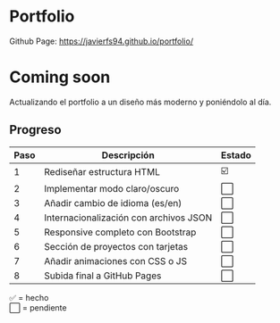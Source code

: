 # Portfolio

Github Page: https://javierfs94.github.io/portfolio/

# Coming soon
Actualizando el portfolio a un diseño más moderno y poniéndolo al día.

## Progreso

| Paso | Descripción | Estado |
|------|-------------|--------|
| 1 | Rediseñar estructura HTML | ☑️ |
| 2 | Implementar modo claro/oscuro | ⬜ |
| 3 | Añadir cambio de idioma (es/en) | ⬜ |
| 4 | Internacionalización con archivos JSON | ⬜ |
| 5 | Responsive completo con Bootstrap | ⬜ |
| 6 | Sección de proyectos con tarjetas | ⬜ |
| 7 | Añadir animaciones con CSS o JS | ⬜ |
| 8 | Subida final a GitHub Pages | ⬜ |

✅ = hecho  
⬜ = pendiente  

